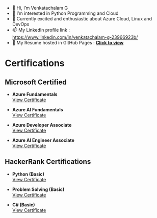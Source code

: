 - 👋 Hi, I’m Venkatachalam G
- 👀 I’m interested in Python Programming and Cloud
- 🌱 Currently excited and enthusiastic about Azure Cloud, Linux and DevOps
- 📫 My LinkedIn profile link : https://www.linkedin.com/in/venkatachalam-g-23966923b/<br>
- 📃 My Resume hosted in GitHub Pages : <strong><a link target = "_blank" href ="https://venkatachalamg.github.io/">Click to view</a></strong><br>
# Certifications

## Microsoft Certified
- **Azure Fundamentals**  
  [View Certificate](https://learn.microsoft.com/api/credentials/share/en-us/VenkatachalamG-2694/16FBEBDCFE98651?sharingId=5009BAF06C2D256C)

- **Azure AI Fundamentals**  
  [View Certificate](https://learn.microsoft.com/api/credentials/share/en-us/VenkatachalamG-2694/665854E9E67DEAEC?sharingId=5009BAF06C2D256C)

- **Azure Developer Associate**  
  [View Certificate](https://learn.microsoft.com/api/credentials/share/en-us/VenkatachalamG-2694/37EE2BC8C296940B?sharingId=5009BAF06C2D256C)

- **Azure AI Engineer Associate**  
  [View Certificate](https://learn.microsoft.com/api/credentials/share/en-us/VenkatachalamG-2694/CFB0453A6C469B49?sharingId=5009BAF06C2D256C)

## HackerRank Certifications
- **Python (Basic)**  
  [View Certificate](https://www.hackerrank.com/certificates/538adfe9ec73)

- **Problem Solving (Basic)**  
  [View Certificate](https://www.hackerrank.com/certificates/4dc4b19ebe84)

- **C# (Basic)**  
  [View Certificate](https://www.hackerrank.com/certificates/45a86e160eae)


